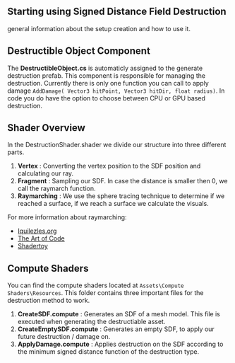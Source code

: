 ## Starting using Signed Distance Field Destruction
general information about the setup creation and how to use it.

## Destructible Object Component
The **DestructibleObject.cs** is automaticly assigned to the generate destruction prefab. This component is responsible for managing the destruction. Currently there is only one function you can call to apply damage `AddDamage( Vector3 hitPoint, Vector3 hitDir, float radius)`. In code you do have the option to choose between CPU or GPU based destruction.

## Shader Overview
In the DestructionShader.shader we divide our structure into three different parts.
1. **Vertex** : Converting the vertex position to the SDF position and calculating our ray.
2. **Fragment** : Sampling our SDF. In case the distance is smaller then 0, we call the raymarch function.
3. **Raymarching** : We use the sphere tracing technique to determine if we reached a surface, if we reach a surface we calculate the visuals.

For more information about raymarching:
* [Iquilezles.org](https://iquilezles.org)
* [The Art of Code](https://www.youtube.com/c/TheArtofCodeIsCool)
* [Shadertoy](https://www.shadertoy.com)

## Compute Shaders
You can find the compute shaders located at `Assets\Compute Shaders\Resources`. This folder contains three important files for the destruction method to work.
1. **CreateSDF.compute** : Generates an SDF of a mesh model. This file is executed when generating the destructiable asset.
2. **CreateEmptySDF.compute** : Generates an empty SDF, to apply our future destruction / damage on.
3. **ApplyDamage.compute** : Applies destruction on the SDF according to the minimum signed distance function of the destruction type.
